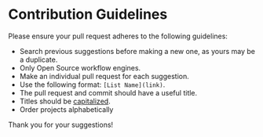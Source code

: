 # Contribution Guidelines

Please ensure your pull request adheres to the following guidelines:

- Search previous suggestions before making a new one, as yours may be a duplicate.
- Only Open Source workflow engines.
- Make an individual pull request for each suggestion.
- Use the following format: `[List Name](link)`.
- The pull request and commit should have a useful title.
- Titles should be [capitalized](http://grammar.yourdictionary.com/capitalization/rules-for-capitalization-in-titles.html).
- Order projects alphabetically 

Thank you for your suggestions!
